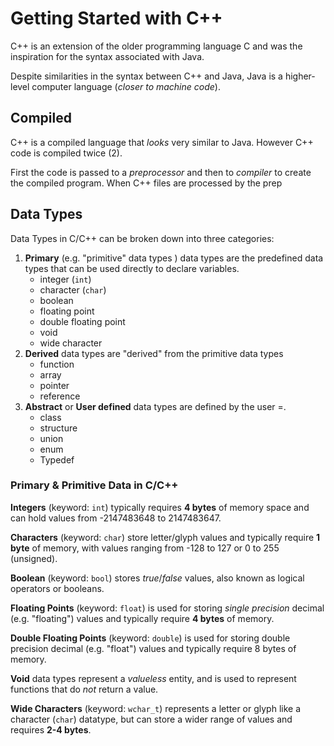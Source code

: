 # Getting Started with C++ 

C++ is an extension of the older programming language C and was the inspiration for the syntax associated with Java. 

Despite similarities in the syntax between C++ and Java, Java is a higher-level computer language (_closer to machine code_).

## Compiled 

C++ is a compiled language that _looks_ very similar to Java. However C++ code is compiled twice (2). 

First the code is passed to a _preprocessor_ and then to _compiler_ to create the compiled program. When C++ files are processed by the prep

## Data Types 

Data Types in C/C++ can be broken down into three categories: 

1. **Primary** (e.g. "primitive" data types ) data types are the predefined data types that can be used directly to declare variables. 
    * integer (`int`)
    * character (`char`)  
    * boolean 
    * floating point 
    * double floating point 
    * void 
    * wide character 
2. **Derived** data types are "derived" from the primitive data types 
    * function 
    * array 
    * pointer 
    * reference 
3. **Abstract** or **User defined** data types are defined by the user =. 
    * class 
    * structure 
    * union 
    * enum 
    * Typedef 


### Primary & Primitive Data in C/C++ 

**Integers** (keyword: `int`) typically requires **4 bytes** of memory space and can hold values from -2147483648 to 2147483647.

**Characters** (keyword: `char`) store letter/glyph values and typically require **1 byte** of memory, with values ranging from -128 to 127 or 0 to 255 (unsigned). 

**Boolean** (keyword: `bool`) stores _true_/_false_ values, also known as logical operators or booleans. 

**Floating Points** (keyword: `float`) is used for storing _single precision_ decimal (e.g. "floating") values and typically require **4 bytes** of memory. 

**Double Floating Points** (keyword: `double`) is used for storing double precision decimal (e.g. "float") values and typically require 8 bytes of memory. 

**Void** data types represent a _valueless_ entity, and is used to represent functions that do _not_ return a value. 

**Wide Characters** (keyword: `wchar_t`) represents a letter or glyph like a character (`char`) datatype, but can store a wider range of values and requires **2-4 bytes**. 
